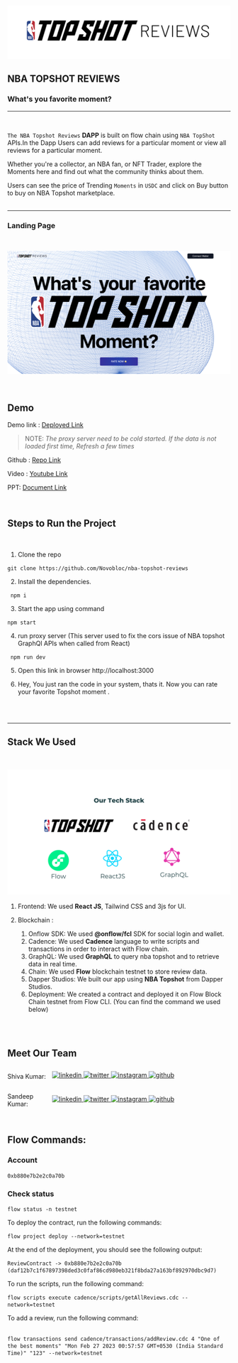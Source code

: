 ![Title](./images/title.png)

## NBA TOPSHOT REVIEWS

### What's you favorite moment?

---

<br>

`The NBA Topshot Reviews` **DAPP** is built on flow chain using `NBA TopShot` APIs.In the Dapp Users can add reviews for a particular moment or view all reviews for a particular moment.

Whether you're a collector, an NBA fan, or NFT Trader, explore the Moments here and find out what the community thinks about them.

Users can see the price of Trending `Moments` in `USDC` and click on Buy button to buy on NBA Topshot marketplace.
<br>
<br>

---

### Landing Page

<br>

![Home Page](./images/home.png)

<br>

## Demo

Demo link : <a style="margin-bottom: 5px;" href="https://github.com/Novobloc/nba-topshot-reviews" target="_blank"> Deployed Link </a>

> NOTE: _The proxy server need to be cold started. If the data is not loaded first time, Refresh a few times_

Github : <a style="margin-bottom: 5px;" href="https://github.com/Novobloc/nba-topshot-reviews" target="_blank"> Repo Link </a>

Video : <a style="margin-bottom: 5px;" href="" target="_blank"> Youtube Link </a>

PPT: <a style="margin-bottom: 5px;" href="https://nba-topshot-reviews.netlify.app/project-ppt.pdf" target="_blank"> Document Link </a>

<br>

## Steps to Run the Project

<br>

1. Clone the repo

```
git clone https://github.com/Novobloc/nba-topshot-reviews
```

2. Install the dependencies.

```
 npm i
```

3. Start the app using command

```
npm start
```

4. run proxy server
   (This server used to fix the cors issue of NBA topshot GraphQl APIs when called from React)

```
 npm run dev
```

5. Open this link in browser http://localhost:3000

6. Hey, You just ran the code in your system, thats it. Now you can rate your favorite Topshot moment .

<br>
<br>

---

## Stack We Used

<br>

![alt text](images/stack.png)
<br>

1. Frontend: We used **React JS**, Tailwind CSS and 3js for UI.

2. Blockchain :
   1. Onflow SDK: We used **@onflow/fcl** SDK for social login and wallet.
   2. Cadence: We used **Cadence** language to write scripts and transactions in order to interact with Flow chain.
   3. GraphQL: We used **GraphQL** to query nba topshot and to retrieve data in real time.
   4. Chain: We used **Flow** blockchain testnet to store review data.
   5. Dapper Studios: We built our app using **NBA Topshot** from Dapper Studios.
   6. Deployment: We created a contract and deployed it on Flow Block Chain testnet from Flow CLI. (You can find the command we used below)

<br>
<br>

## Meet Our Team

<div style="display: flex; justify-content: space-between; align-items: center;">
   <p style="flex:1">Shiva Kumar: </p>
   <div style="flex:4; justify-content: space-between;">
      <a href="https://www.linkedin.com/in/shivamangina/" target="_blank">
      <img src=https://img.shields.io/badge/linkedin-%2300acee.svg?color=405DE6&style=for-the-badge&logo=linkedin&logoColor=white alt=linkedin style="margin-bottom: 5px;" />
      </a>
      <a href="https://twitter.com/shivakmangina" target="_blank">
      <img src=https://img.shields.io/badge/twitter-%2300acee.svg?color=1DA1F2&style=for-the-badge&logo=twitter&logoColor=white alt=twitter style="margin-bottom: 5px;" />
      </a>
      <a href="https://www.instagram.com/shiva_mangina" target="_blank">
      <img src=https://img.shields.io/badge/instagram-%ff5851db.svg?color=C13584&style=for-the-badge&logo=instagram&logoColor=white alt=instagram style="margin-bottom: 5px;" />
      </a>
      <a href="https://github.com/shivamangina" target="_blank">
      <img src=https://img.shields.io/badge/GitHub-100000?style=for-the-badge&logo=github&logoColor=white alt=github style="margin-bottom: 5px;" />
      </a>
   </div>
</div>

<div style="display: flex; justify-content: space-between; align-items: center;">
   <p style="flex:1">Sandeep Kumar: </p>
   <div style="flex:4; justify-content: space-between;">
      <a href="https://www.linkedin.com/in/satyasandeep" target="_blank">
      <img src=https://img.shields.io/badge/linkedin-%2300acee.svg?color=405DE6&style=for-the-badge&logo=linkedin&logoColor=white alt=linkedin style="margin-bottom: 5px;" />
      </a>
      <a href="https://twitter.com/satyasandeep76" target="_blank">
      <img src=https://img.shields.io/badge/twitter-%2300acee.svg?color=1DA1F2&style=for-the-badge&logo=twitter&logoColor=white alt=twitter style="margin-bottom: 5px;" />
      </a>
      <a href="https://www.instagram.com/satyasandeep007" target="_blank">
      <img src=https://img.shields.io/badge/instagram-%ff5851db.svg?color=C13584&style=for-the-badge&logo=instagram&logoColor=white alt=instagram style="margin-bottom: 5px;" />
      </a>
      <a href="https://github.com/satyasandeep007" target="_blank">
      <img src=https://img.shields.io/badge/GitHub-100000?style=for-the-badge&logo=github&logoColor=white alt=github style="margin-bottom: 5px;" />
      </a>
   </div>
</div>

<br />

## Flow Commands:

### Account

```
0xb880e7b2e2c0a70b
```

### Check status

```
flow status -n testnet
```

To deploy the contract, run the following commands:

```
flow project deploy --network=testnet
```

At the end of the deployment, you should see the following output:

```
ReviewContract -> 0xb880e7b2e2c0a70b (daf12b7c1f67897398ded3c0faf86cd980eb321f8bda27a163bf892970dbc9d7)
```

To run the scripts, run the following command:

```
flow scripts execute cadence/scripts/getAllReviews.cdc --network=testnet
```

To add a review, run the following command:

```

flow transactions send cadence/transactions/addReview.cdc 4 "One of the best moments" "Mon Feb 27 2023 00:57:57 GMT+0530 (India Standard Time)" "123" --network=testnet
```
